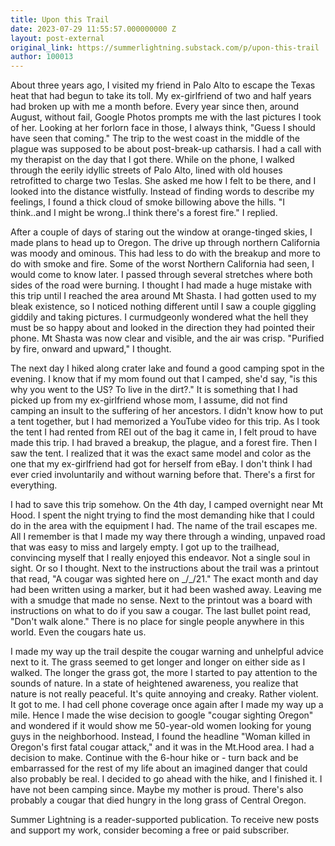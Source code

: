 ```yaml
---
title: Upon this Trail
date: 2023-07-29 11:55:57.000000000 Z
layout: post-external
original_link: https://summerlightning.substack.com/p/upon-this-trail
author: 100013
---
```


About three years ago, I visited my friend in Palo Alto to escape the Texas heat that had begun to take its toll. My ex-girlfriend of two and half years had broken up with me a month before. Every year since then, around August, without fail, Google Photos prompts me with the last pictures I took of her. Looking at her forlorn face in those, I always think, "Guess I should have seen that coming." The trip to the west coast in the middle of the plague was supposed to be about post-break-up catharsis. I had a call with my therapist on the day that I got there. While on the phone, I walked through the eerily idyllic streets of Palo Alto, lined with old houses retrofitted to charge two Teslas. She asked me how I felt to be there, and I looked into the distance wistfully. Instead of finding words to describe my feelings, I found a thick cloud of smoke billowing above the hills. "I think..and I might be wrong..I think there's a forest fire." I replied.

After a couple of days of staring out the window at orange-tinged skies, I made plans to head up to Oregon. The drive up through northern California was moody and ominous. This had less to do with the breakup and more to do with smoke and fire. Some of the worst Northern California had seen, I would come to know later. I passed through several stretches where both sides of the road were burning. I thought I had made a huge mistake with this trip until I reached the area around Mt Shasta. I had gotten used to my bleak existence, so I noticed nothing different until I saw a couple giggling giddily and taking pictures. I curmudgeonly wondered what the hell they must be so happy about and looked in the direction they had pointed their phone. Mt Shasta was now clear and visible, and the air was crisp. "Purified by fire, onward and upward," I thought.

The next day I hiked along crater lake and found a good camping spot in the evening. I know that if my mom found out that I camped, she'd say, "is this why you went to the US? To live in the dirt?." It is something that I had picked up from my ex-girlfriend whose mom, I assume, did not find camping an insult to the suffering of her ancestors. I didn't know how to put a tent together, but I had memorized a YouTube video for this trip. As I took the tent I had rented from REI out of the bag it came in, I felt proud to have made this trip. I had braved a breakup, the plague, and a forest fire. Then I saw the tent. I realized that it was the exact same model and color as the one that my ex-girlfriend had got for herself from eBay. I don't think I had ever cried involuntarily and without warning before that. There's a first for everything.

I had to save this trip somehow. On the 4th day, I camped overnight near Mt Hood. I spent the night trying to find the most demanding hike that I could do in the area with the equipment I had. The name of the trail escapes me. All I remember is that I made my way there through a winding, unpaved road that was easy to miss and largely empty. I got up to the trailhead, convincing myself that I really enjoyed this endeavor. Not a single soul in sight. Or so I thought. Next to the instructions about the trail was a printout that read, "A cougar was sighted here on \_/\_/21." The exact month and day had been written using a marker, but it had been washed away. Leaving me with a smudge that made no sense. Next to the printout was a board with instructions on what to do if you saw a cougar. The last bullet point read, "Don't walk alone." There is no place for single people anywhere in this world. Even the cougars hate us.

I made my way up the trail despite the cougar warning and unhelpful advice next to it. The grass seemed to get longer and longer on either side as I walked. The longer the grass got, the more I started to pay attention to the sounds of nature. In a state of heightened awareness, you realize that nature is not really peaceful. It's quite annoying and creaky. Rather violent. It got to me. I had cell phone coverage once again after I made my way up a mile. Hence I made the wise decision to google "cougar sighting Oregon" and wondered if it would show me 50-year-old women looking for young guys in the neighborhood. Instead, I found the headline "Woman killed in Oregon's first fatal cougar attack," and it was in the Mt.Hood area. I had a decision to make. Continue with the 6-hour hike or - turn back and be embarrassed for the rest of my life about an imagined danger that could also probably be real. I decided to go ahead with the hike, and I finished it. I have not been camping since. Maybe my mother is proud. There's also probably a cougar that died hungry in the long grass of Central Oregon.

Summer Lightning is a reader-supported publication. To receive new posts and support my work, consider becoming a free or paid subscriber.

